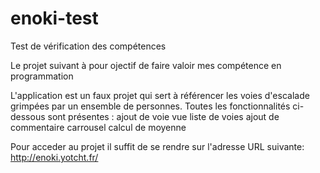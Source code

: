 # enoki-test
Test de vérification des compétences

Le projet suivant à pour ojectif de faire valoir mes compétence en programmation

L'application est un faux projet qui sert à référencer les voies d'escalade grimpées par un ensemble de personnes.
Toutes les fonctionnalités ci-dessous sont présentes :
    ajout de voie
    vue liste de voies
    ajout de commentaire
    carrousel
    calcul de moyenne
    
  Pour acceder au projet il suffit de se rendre sur l'adresse URL suivante: http://enoki.yotcht.fr/
